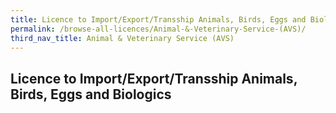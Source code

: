 ```yaml
---
title: Licence to Import/Export/Transship Animals, Birds, Eggs and Biologics
permalink: /browse-all-licences/Animal-&-Veterinary-Service-(AVS)/
third_nav_title: Animal & Veterinary Service (AVS)
---
```

## Licence to Import/Export/Transship Animals, Birds, Eggs and Biologics
